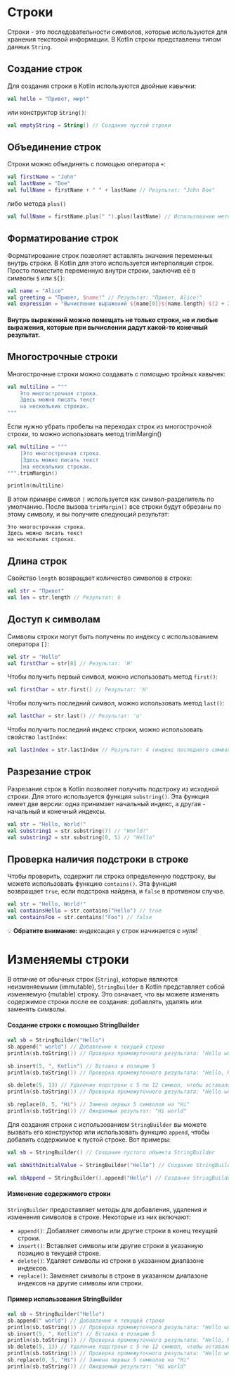 # Строки
Строки - это последовательности символов, которые используются для хранения текстовой информации. В Kotlin строки представлены типом данных `String`.
## Создание строк

Для создания строки в Kotlin используются двойные кавычки:

```kotlin
val hello = "Привет, мир!"
```

или конструктор `String()`:

```kotlin
val emptyString = String() // Создание пустой строки
```

## Объединение строк

Строки можно объединять с помощью оператора `+`:

```kotlin
val firstName = "John"
val lastName = "Doe"
val fullName = firstName + " " + lastName // Результат: "John Doe"
```

либо метода `plus()`

```kotlin
val fullName = firstName.plus(" ").plus(lastName) // Использование метода plus() дважды
```

## Форматирование строк

Форматирование строк позволяет вставлять значения переменных внутрь строки. В Kotlin для этого используется интерполяция строк. Просто поместите переменную внутри строки, заключив её в символы `$` или `${}`:

```kotlin
val name = "Alice"
val greeting = "Привет, $name!" // Результат: "Привет, Alice!"
val expression = "Вычисление выражений ${name[0]}${name.length} ${2 + 2}" // Результат: Вычисление выражений A5 4"
```

#### Внутрь выражений можно помещать не только строки, но и любые выражения, которые при вычислении дадут какой-то конечный результат.

## Многострочные строки

Многострочные строки можно создавать с помощью тройных кавычек:

```kotlin
val multiline = """
    Это многострочная строка.
    Здесь можно писать текст
    на нескольких строках.
"""
```

Если нужно убрать пробелы на переходах строк из многострочной строки, то можно использовать метод trimMargin()

```kotlin
val multiline = """
    |Это многострочная строка.
    |Здесь можно писать текст
    |на нескольких строках.
""".trimMargin()

println(multiline)
```

В этом примере символ `|` используется как символ-разделитель по умолчанию. После вызова `trimMargin()` все строки будут обрезаны по этому символу, и вы получите следующий результат:

```no-highlight
Это многострочная строка.
Здесь можно писать текст
на нескольких строках.
```

## Длина строк

Свойство `length` возвращает количество символов в строке:

```kotlin
val str = "Привет"
val len = str.length // Результат: 6
```

## Доступ к символам

Символы строки могут быть получены по индексу с использованием оператора `[]`:

```kotlin
val str = "Hello"
val firstChar = str[0] // Результат: 'H'
```

Чтобы получить первый символ, можно использовать метод `first()`:

```kotlin
val firstChar = str.first() // Результат: 'H'
```

Чтобы получить последний символ, можно использовать метод `last()`:

```kotlin
val lastChar = str.last() // Результат: 'o'
```

Чтобы получить последний индекс строки, можно использовать свойство `lastIndex`:

```kotlin
val lastIndex = str.lastIndex // Результат: 4 (индекс последнего символа в строке "Hello")
```

## Разрезание строк

Разрезание строк в Kotlin позволяет получить подстроку из исходной строки. Для этого используется функция `substring()`. Эта функция имеет две версии: одна принимает начальный индекс, а другая - начальный и конечный индексы.

```kotlin
val str = "Hello, World!"
val substring1 = str.substring(7) // "World!"
val substring2 = str.substring(0, 5) // "Hello"
```

## Проверка наличия подстроки в строке

Чтобы проверить, содержит ли строка определенную подстроку, вы можете использовать функцию `contains()`. Эта функция возвращает `true`, если подстрока найдена, и `false` в противном случае.

```kotlin
val str = "Hello, World!"
val containsHello = str.contains("Hello") // true
val containsFoo = str.contains("Foo") // false
```

💡 **Обратите внимание:** индексация у строк начинается с нуля!

# Изменяемы строки

В отличие от обычных строк (`String`), которые являются неизменяемыми (immutable), `StringBuilder` в Kotlin представляет собой изменяемую (mutable) строку. Это означает, что вы можете изменять содержимое строки после ее создания: добавлять, удалять или заменять символы.

#### Создание строки с помощью StringBuilder

```kotlin
val sb = StringBuilder("Hello")
sb.append(" world") // Добавление к текущей строке
println(sb.toString()) // Проверка промежуточного результата: "Hello world"

sb.insert(5, ", Kotlin") // Вставка в позицию 5
println(sb.toString()) // Проверка промежуточного результата: "Hello, Kotlin world"

sb.delete(5, 13) // Удаление подстроки с 5 по 12 символ, чтобы оставалось "Hello world"
println(sb.toString()) // Проверка промежуточного результата: "Hello world"

sb.replace(0, 5, "Hi") // Замена первых 5 символов на "Hi"
println(sb.toString()) // Ожидаемый результат: "Hi world"
```

Для создания строки с использованием `StringBuilder` вы можете вызвать его конструктор или использовать функцию `append`, чтобы добавить содержимое к пустой строке. Вот примеры:

```kotlin
val sb = StringBuilder() // Создание пустого объекта StringBuilder

val sbWithInitialValue = StringBuilder("Hello") // Создание StringBuilder через начальное значение

val sbAppend = StringBuilder().append("Hello") // Создание StringBuilder с использованием функции append
```

#### Изменение содержимого строки

`StringBuilder` предоставляет методы для добавления, удаления и изменения символов в строке. Некоторые из них включают:

- `append()`: Добавляет символы или другие строки в конец текущей строки.
- `insert()`: Вставляет символы или другие строки в указанную позицию в текущей строке.
- `delete()`: Удаляет символы из строки в указанном диапазоне индексов.
- `replace()`: Заменяет символы в строке в указанном диапазоне индексов на другие символы или строки.

#### Пример использования StringBuilder

```kotlin
val sb = StringBuilder("Hello")
sb.append(" world") // Добавление к текущей строке
println(sb.toString()) // Проверка промежуточного результата: "Hello world"
sb.insert(5, ", Kotlin") // Вставка в позицию 5
println(sb.toString()) // Проверка промежуточного результата: "Hello, Kotlin world"
sb.delete(5, 13) // Удаление подстроки с 5 по 12 символ, чтобы оставалось "Hello world"
println(sb.toString()) // Проверка промежуточного результата: "Hello world"
sb.replace(0, 5, "Hi") // Замена первых 5 символов на "Hi"
println(sb.toString()) // Ожидаемый результат: "Hi world"
```